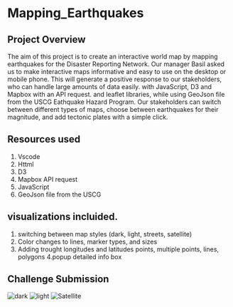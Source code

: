# Mapping_Earthquakes
## Project Overview
The aim of this project is to create an interactive world map by mapping earthquakes for the Disaster Reporting Network. Our manager Basil asked us to make interactive maps informative and easy to use on the desktop or mobile phone. This will generate a positive response to our stakeholders, who can handle large amounts of data easily. with JavaScript, D3 and Mapbox with an API request. and leaflet libraries, while using GeoJson file from the USCG Eathquake Hazard Program. Our stakeholders can switch between different types of maps, choose between earthquakes for their magnitude, and add tectonic plates with a simple click. 

## Resources used
1. Vscode
2. Httml
3. D3
4. Mapbox API request
5. JavaScript
6. GeoJson file from the USCG

## visualizations incluided.

1. switching between map styles (dark, light, streets, satellite)
2. Color changes to lines, marker types, and sizes
3. Adding trought longitudes and latitudes points, multiple points, lines, polygons
4.popup detailed info box

## Challenge Submission
![dark](https://user-images.githubusercontent.com/88118587/150692976-9eeb4489-be27-40d4-a617-cc6b56505653.png)
![light](https://user-images.githubusercontent.com/88118587/150692983-d8cee64b-8e56-4bec-a2c6-8697435da544.png)
![Satellite](https://user-images.githubusercontent.com/88118587/150692986-1959507d-0af0-4f6c-b8f3-d932cd8d1938.png)


